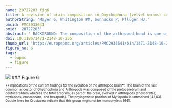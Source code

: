 ```yaml
---
name: 20727203_fig6
title: A revision of brain composition in Onychophora (velvet worms) suggests that the tritocerebrum evolved in arthropods.
authorString: 'Mayer G, Whitington PM, Sunnucks P, Pflüger HJ.'
pmcid: PMC2933641
pmid: '20727203'
abstract: ' BACKGROUND: The composition of the arthropod head is one of the most contentious issues in animal evolution. In particular, controversy surrounds the homology and innervation of segmental cephalic appendages by the brain. Onychophora (velvet worms) play a crucial role in understanding the evolution of the arthropod brain, because they are close relatives of arthropods and have apparently changed little since the Early Cambrian. However, the segmental origins of their brain neuropils and the number of cephalic appendages innervated by the brain--key issues in clarifying brain composition in the last common ancestor of Onychophora and Arthropoda--remain unclear. RESULTS: Using immunolabelling and neuronal tracing techniques in the developing and adult onychophoran brain, we found that the major brain neuropils arise from only the anterior-most body segment, and that two pairs of segmental appendages are innervated by the brain. The region of the central nervous system corresponding to the arthropod tritocerebrum is not differentiated as part of the onychophoran brain but instead belongs to the ventral nerve cords. CONCLUSIONS: Our results contradict the assumptions of a tripartite (three-segmented) brain in Onychophora and instead confirm the hypothesis of bipartite (two-segmented) brain composition. They suggest that the last common ancestor of Onychophora and Arthropoda possessed a brain consisting of protocerebrum and deutocerebrum whereas the tritocerebrum evolved in arthropods.'
doi: 10.1186/1471-2148-10-255
thumb_url: 'http://europepmc.org/articles/PMC2933641/bin/1471-2148-10-255-6.gif'
figure_no: 6
tags:
  - eupmc
  - figure
---
```

<img src='http://europepmc.org/articles/PMC2933641/bin/1471-2148-10-255-6.jpg' style='max-height: 300px'>
### Figure 6
<p style='font-size: 10px;'>**Implications of the current findings for the evolution of the arthropod brain**. The brain of the last common ancestor of Onychophora and Arthropoda was composed of the protocerebrum and deutocerebrum whereas the tritocerebrum, as part of the brain, evolved in arthropods (chelicerates, myriapods, crustaceans, and hexapods). The phylogenetic position of Myriapoda is unresolved [<xref ref-type="bibr" rid="B42">42</xref>,<xref ref-type="bibr" rid="B63">63</xref>]. Double lines for Crustacea indicate that this group might not be monophyletic [<xref ref-type="bibr" rid="B64">64</xref>].</p>